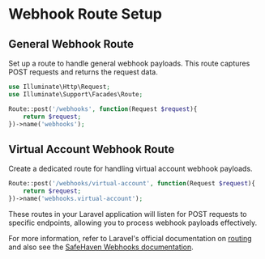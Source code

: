 # Webhook Route Setup

## General Webhook Route

Set up a route to handle general webhook payloads. This route captures POST requests and returns the request data.

```php
use Illuminate\Http\Request;
use Illuminate\Support\Facades\Route;

Route::post('/webhooks', function(Request $request){
    return $request;
})->name('webhooks');
```

## Virtual Account Webhook Route

Create a dedicated route for handling virtual account webhook payloads.

```php
Route::post('/webhooks/virtual-account', function(Request $request){
    return $request;
})->name('webhooks.virtual-account');
```

These routes in your Laravel application will listen for POST requests to specific endpoints, allowing you to process webhook payloads effectively.

For more information, refer to Laravel's official documentation on [routing](https://laravel.com/docs/routing) and also see the [SafeHaven Webhooks documentation](https://safehavenmfb.readme.io/reference/webhooks).
